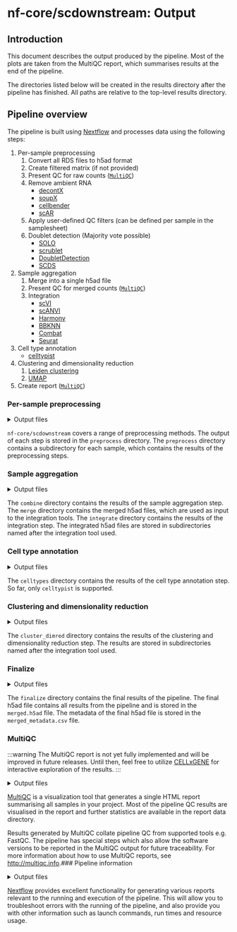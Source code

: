 # nf-core/scdownstream: Output

## Introduction

This document describes the output produced by the pipeline. Most of the plots are taken from the MultiQC report, which summarises results at the end of the pipeline.

The directories listed below will be created in the results directory after the pipeline has finished. All paths are relative to the top-level results directory.

## Pipeline overview

The pipeline is built using [Nextflow](https://www.nextflow.io/) and processes data using the following steps:

1. Per-sample preprocessing
   1. Convert all RDS files to h5ad format
   2. Create filtered matrix (if not provided)
   3. Present QC for raw counts ([`MultiQC`](http://multiqc.info/))
   4. Remove ambient RNA
      - [decontX](https://bioconductor.org/packages/release/bioc/html/decontX.html)
      - [soupX](https://cran.r-project.org/web/packages/SoupX/readme/README.html)
      - [cellbender](https://cellbender.readthedocs.io/en/latest/)
      - [scAR](https://docs.scvi-tools.org/en/stable/user_guide/models/scar.html)
   5. Apply user-defined QC filters (can be defined per sample in the samplesheet)
   6. Doublet detection (Majority vote possible)
      - [SOLO](https://docs.scvi-tools.org/en/stable/user_guide/models/solo.html)
      - [scrublet](https://scanpy.readthedocs.io/en/stable/api/generated/scanpy.pp.scrublet.html)
      - [DoubletDetection](https://doubletdetection.readthedocs.io/en/v2.5.2/doubletdetection.doubletdetection.html)
      - [SCDS](https://bioconductor.org/packages/devel/bioc/vignettes/scds/inst/doc/scds.html)
2. Sample aggregation
   1. Merge into a single h5ad file
   2. Present QC for merged counts ([`MultiQC`](http://multiqc.info/))
   3. Integration
      - [scVI](https://docs.scvi-tools.org/en/stable/user_guide/models/scvi.html)
      - [scANVI](https://docs.scvi-tools.org/en/stable/user_guide/models/scanvi.html)
      - [Harmony](https://portals.broadinstitute.org/harmony/articles/quickstart.html)
      - [BBKNN](https://github.com/Teichlab/bbknn)
      - [Combat](https://scanpy.readthedocs.io/en/latest/api/generated/scanpy.pp.combat.html)
      - [Seurat](https://satijalab.org/seurat/articles/integration_introduction)
3. Cell type annotation
   - [celltypist](https://www.celltypist.org/)
4. Clustering and dimensionality reduction
   1. [Leiden clustering](https://scanpy.readthedocs.io/en/stable/generated/scanpy.tl.leiden.html)
   2. [UMAP](https://scanpy.readthedocs.io/en/stable/generated/scanpy.tl.umap.html)
5. Create report ([`MultiQC`](http://multiqc.info/))

### Per-sample preprocessing

<details markdown="1">
<summary>Output files</summary>

- `preprocess/${sample_id}/`
  - `converted/`: Contains the result of converting input file formats to h5ad.
  - `unified/`: Versions of the input files that have been optimized for usage in the pipeline.
  - `empty_droplet_removal/`: Results of empty droplet removal. Only if no `filtered` matrix is provided in the samplesheet.
  - `qc_raw/`: QC plots for the raw input data.
  - `ambient_rna_removal/`: Results of ambient RNA removal.
  - `custom_thresholds/`: Results of applying user-defined QC thresholds.
  - `doublet_detection/`: Directories related to doublet detection.
    - `input_rds/`: RDS version of the h5ad file that is used as input to the doublet detection tools.
    - `(doubletdetection|scds|scrublet|solo)/`: Results of doublet detection. Each directory contains a filtered `h5ad`/`rds` and a `csv`/`pkl` file with the doublet annotations.
    - `${sample_id}.h5ad`: The h5ad without doublets.
  - `qc_preprocessed/`: QC plots for the preprocessed data.

</details>

`nf-core/scdownstream` covers a range of preprocessing methods. The output of each step is stored in the `preprocess` directory. The `preprocess` directory contains a subdirectory for each sample, which contains the results of the preprocessing steps.

### Sample aggregation

<details markdown="1">
<summary>Output files</summary>

- `combine/`
  - `merge/`
    - `merged_inner.h5ad`: The merged h5ad file with only the intersection of the genes. Will be used for integration.
    - `merged_outer.h5ad`: The merged h5ad file with all genes. Will be used as base for the final h5ad file.
    - `merged_sample_genes.png`: UpSet plot showing the overlap of genes between samples.
  - `integrate/`
    - `input_hvg`
      - `*.h5ad`: The h5ad file that is used as input to the integration tools.
      - `*.rds`: RDS version of the h5ad file.
    - `${tool}`
      - `*.h5ad/*.rds`: The integrated h5ad or rds file.
      - `X_${tool}.pkl`: Low-dimensional representation of the integrated data.

</details>

The `combine` directory contains the results of the sample aggregation step. The `merge` directory contains the merged h5ad files, which are used as input to the integration tools. The `integrate` directory contains the results of the integration step. The integrated h5ad files are stored in subdirectories named after the integration tool used.

### Cell type annotation

<details markdown="1">
<summary>Output files</summary>

- `celltypes/`
  - `celltypist/`
    - `*.h5ad`: The h5ad file with cell type annotations.
    - `*.pkl`: The cell type annotations in a pickle file.

</details>

The `celltypes` directory contains the results of the cell type annotation step. So far, only `celltypist` is supported.

### Clustering and dimensionality reduction

<details markdown="1">
<summary>Output files</summary>

- `cluster_dimred/`
  - `${integration}/`
    - `neighbors/`
      - `*.h5ad`: The h5ad file with the neighborhood graph.
    - `leiden/`
      - ${resolution}/`
        - `*.h5ad`: The h5ad file with the leiden clustering.
        - `*.pkl`: The leiden clustering in a pickle file.
    - `umap/`
      - `*.h5ad`: The h5ad file with the UMAP coordinates.
      - `*.pkl`: The UMAP coordinates in a pickle file.

</details>

The `cluster_dimred` directory contains the results of the clustering and dimensionality reduction step. The results are stored in subdirectories named after the integration tool used.

### Finalize

<details markdown="1">
<summary>Output files</summary>

- `finalize/`
  - `merged.h5ad`: The final h5ad file with all results.
  - `merged.rds`: RDS version of the final h5ad file.
  - `merged_metadata.csv`: Metadata of the final h5ad file.

</details>

The `finalize` directory contains the final results of the pipeline. The final h5ad file contains all results from the pipeline and is stored in the `merged.h5ad` file. The metadata of the final h5ad file is stored in the `merged_metadata.csv` file.

### MultiQC

:::warning
The MultiQC report is not yet fully implemented and will be improved in future releases.
Until then, feel free to utilize [CELLxGENE](https://cellxgene.cziscience.com/docs/05__Annotate%20and%20Analyze%20Your%20Data/5_1__Getting%20Started:%20Install,%20Launch,%20Quick%20Start) for interactive exploration of the results.
:::

<details markdown="1">
<summary>Output files</summary>

- `multiqc/`
  - `multiqc_report.html`: a standalone HTML file that can be viewed in your web browser.
  - `multiqc_data/`: directory containing parsed statistics from the different tools used in the pipeline.
  - `multiqc_plots/`: directory containing static images from the report in various formats.

</details>

[MultiQC](http://multiqc.info) is a visualization tool that generates a single HTML report summarising all samples in your project. Most of the pipeline QC results are visualised in the report and further statistics are available in the report data directory.

Results generated by MultiQC collate pipeline QC from supported tools e.g. FastQC. The pipeline has special steps which also allow the software versions to be reported in the MultiQC output for future traceability. For more information about how to use MultiQC reports, see <http://multiqc.info>.### Pipeline information

<details markdown="1">
<summary>Output files</summary>

- `pipeline_info/`
  - Reports generated by Nextflow: `execution_report.html`, `execution_timeline.html`, `execution_trace.txt` and `pipeline_dag.dot`/`pipeline_dag.svg`.
  - Reports generated by the pipeline: `pipeline_report.html`, `pipeline_report.txt` and `software_versions.yml`. The `pipeline_report*` files will only be present if the `--email` / `--email_on_fail` parameter's are used when running the pipeline.
  - Reformatted samplesheet files used as input to the pipeline: `samplesheet.valid.csv`.
  - Parameters used by the pipeline run: `params.json`.

</details>

[Nextflow](https://www.nextflow.io/docs/latest/tracing.html) provides excellent functionality for generating various reports relevant to the running and execution of the pipeline. This will allow you to troubleshoot errors with the running of the pipeline, and also provide you with other information such as launch commands, run times and resource usage.
